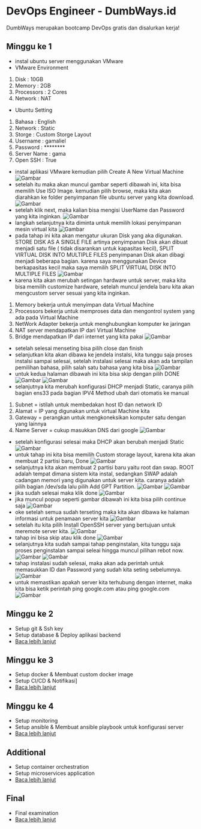 # DevOps Engineer - DumbWays.id
DumbWays merupakan bootcamp DevOps gratis dan disalurkan kerja!

## Minggu ke 1
- instal ubuntu server menggunakan VMware  
- VMware Environment 
1. Disk : 10GB 
2. Memory : 2GB
3. Processors : 2 Cores
4. Network : NAT 
- Ubuntu Setting 
1. Bahasa : English
2. Network : Static
3. Storge : Custom Storge Layout
4. Username : gamaliel 
5. Password : ********
6. Server Name : gama
7. Open SSH : True
- instal aplikasi VMware kemudian pilih Create A New Virtual Machine
 ![Gambar](assets/Screenshot%20(212).png)
- setelah itu maka akan muncul gambar seperti dibawah ini, kita bisa memilih Use ISO Image. kemudian pilih browse, maka kita akan diarahkan ke folder penyimpanan file ubuntu server yang kita download. 
  ![Gambar](assets/Screenshot%20(214).png)
- setelah klik next, maka kalian bisa mengisi UserName dan Password yang kita inginkan. 
![Gambar](assets/Screenshot%20(215).png)
- langkah selanjutnya kita diminta untuk memilih lokasi penyimpanan mesin virtual kita
![Gambar](assets/Screenshot%20(216).png)
- pada tahap ini kita akan mengatur ukuran Disk yang aka digunakan. STORE DISK AS A SINGLE FILE artinya penyimpanan Disk akan dibuat menjadi satu file ( tidak disarankan untuk kapasitas kecil), SPLIT VIRTUAL DISK INTO MULTIPLE FILES penyimpanan Disk akan dibagi menjadi beberapa bagian. karena saya menggunakan Device berkapasitas kecil maka saya memilih SPLIT VIRTUAL DISK INTO MULTIPLE FILES
![Gambar](assets/Screenshot%20(214).png)
- karena kita akan merubah setingan hardware untuk server, maka kita bisa memilih customize hardware, setelah muncul jendela baru kita akan mengcustom server sesuai yang kita inginkan. 
1. Memory bekerja untuk menyimpan data Virtual Machine
2. Processors bekerja untuk memproses data dan mengontrol system yang ada pada Virtual Machine
3. NetWork Adapter bekerja untuk menghubungkan komputer ke jaringan
4. NAT server mendapatkan IP dari Virtual Machine
5. Bridge mendapatkan IP dari internet yang kita pakai
![Gambar](assets/Screenshot%20(243).png)
- setelah selesai menseting bisa pilih close dan finish
- selanjutkan kita akan dibawa ke jendela instalsi, kita tunggu saja proses instalsi sampai selesai, setelah instalasi selesai maka akan ada tampilan pemilihan bahasa, pilih salah satu bahasa yang kita bisa 
![Gambar](assets/Screenshot%20(249).png)
- untuk kedua halaman dibawah ini kita bisa skip dengan pilih DONE
![Gambar](assets/Screenshot%20(250).png)
![Gambar](assets/Screenshot%20(251).png)
- selanjutnya kita merubah konfigurasi DHCP menjadi Static, caranya pilih bagian ens33 pada bagian IPV4 Method ubah dari otomatis ke manual
1. Subnet = istilah untuk membedakan host ID dan network ID
2. Alamat = IP yang digunakan untuk virtual Machine kita
3. Gateway = perangkan untuk mengkoneksikan komputer satu dengan yang lainnya
4. Name Server = cukup masukkan DNS dari google 
![Gambar](assets/Screenshot%20(288).png)
- setelah konfigurasi selesai maka DHCP akan berubah menjadi Static
![Gambar](assets/Screenshot%20(289).png)
- untuk tahap ini kita bisa memilih Custom storage layout, karena kita akan membuat 2 partisi baru, Done 
![Gambar](assets/Screenshot%20(254).png)
- selanjutnya kita akan membuat 2 partisi baru yaitu root dan swap. ROOT adalah tempat dimana sistem kita instal, sedangkan SWAP adalah cadangan memori yang digunakan untuk server kita. 
caranya adalah pilih bagian /dev/sda lalu pilih Add GPT Partition. 
![Gambar](assets/Screenshot%20(255).png)
![Gambar](assets/Screenshot%20(256).png)
- jika sudah selesai maka klik done 
![Gambar](assets/Screenshot%20(257).png)
- jika muncul popup seperti gambar dibawah ini kita bisa pilih continue saja 
![Gambar](assets/Screenshot%20(258).png)
- oke setelah semua sudah terseting maka kita akan dibawa ke halaman informasi untuk penamaan server kita 
![Gambar](assets/Screenshot%20(259).png)
- setelah itu kita pilih Install OpenSSH server yang bertujuan untuk meremote server kita.
![Gambar](assets/Screenshot%20(262).png)
- tahap ini bisa skip atau klik done
![Gambar](assets/Screenshot%20(263).png)
- selanjutnya kita sudah sampai tahap penginstalan, kita tunggu saja proses penginstalan sampai seleai hingga muncul pilihan rebot now.
![Gambar](assets/Screenshot%20(264).png)
![Gambar](assets/Screenshot%20(265).png)
- tahap instalasi sudah selesai, maka akan ada perintah untuk memasukkan ID dan Password yang sudah kita seting sebelumnya.
![Gambar](assets/Screenshot%20(267).png)
- untuk memastikan apakah server kita terhubung dengan internet, maka kita bisa ketik perintah ping google.com atau ping google.com
![Gambar](assets/Screenshot%20(292).png)


## Minggu ke 2
- Setup git & Ssh key
- Setup database & Deploy aplikasi backend
- [Baca lebih lanjut](week-2/README.md)

## Minggu ke 3
- Setup docker & Membuat custom docker image
- Setup CI/CD & Notifikasi]
- [Baca lebih lanjut](week-3/README.md)

## Minggu ke 4
- Setup monitoring
- Setup ansible & Membuat ansible playbook untuk konfigurasi server
- [Baca lebih lanjut](week-4/README.md)

## Additional
- Setup container orchestration
- Setup microservices application
- [Baca lebih lanjut](week-1/README.md)

## Final
- Final examination
- [Baca lebih lanjut](final/README.md)